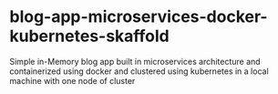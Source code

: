 # blog-app-microservices-docker-kubernetes-skaffold
Simple in-Memory blog app built in microservices architecture and containerized using docker and clustered using kubernetes in a local machine with one node of cluster
